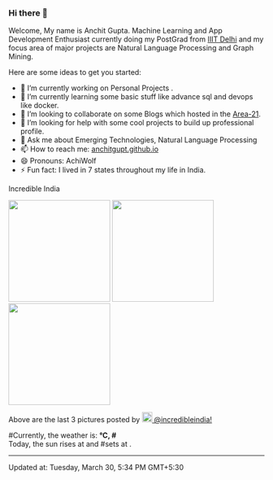 ### Hi there 👋

Welcome, My name is Anchit Gupta. Machine Learning and App Development Enthusiast currently doing my PostGrad from [IIIT Delhi](https://www.iiitd.ac.in/) and my focus area of major projects are Natural Language Processing and Graph Mining.
<!-- **anchitgupt/anchitgupt** is a ✨ _special_ ✨ repository because its `README.md` (this file) appears on your GitHub profile. -->

Here are some ideas to get you started:

- 🔭 I’m currently working on Personal Projects	.
- 🌱 I’m currently learning some basic stuff like advance sql and devops like docker.
- 👯 I’m looking to collaborate on some Blogs which hosted in the [Area-21](https://medium.com/area-21/).
- 🤔 I’m looking for help with some cool projects to build up professional profile.
- 💬 Ask me about Emerging Technologies, Natural Language Processing
- 📫 How to reach me: [anchitgupt.github.io](anchitgupt.github.io)
- 😄 Pronouns: AchiWolf
- ⚡ Fun fact: I lived in 7 states throughout my life in India.


Incredible India 

<p><img width="200" src="https:&#x2F;&#x2F;instagram.flwo4-1.fna.fbcdn.net&#x2F;v&#x2F;t51.2885-15&#x2F;e35&#x2F;165471906_185275996739509_5139287430338675201_n.jpg?tp&#x3D;1&amp;_nc_ht&#x3D;instagram.flwo4-1.fna.fbcdn.net&amp;_nc_cat&#x3D;101&amp;_nc_ohc&#x3D;o6WOp8VxJ2AAX8imOfn&amp;ccb&#x3D;7-4&amp;oh&#x3D;5809cc1c9c66e4a0329a8cbee2cbe607&amp;oe&#x3D;60650B91&amp;_nc_sid&#x3D;7bff83" /> <img width="200" src="https:&#x2F;&#x2F;instagram.flwo4-2.fna.fbcdn.net&#x2F;v&#x2F;t51.2885-15&#x2F;sh0.08&#x2F;e35&#x2F;s640x640&#x2F;165616984_2832938323613172_938604767863794408_n.jpg?tp&#x3D;1&amp;_nc_ht&#x3D;instagram.flwo4-2.fna.fbcdn.net&amp;_nc_cat&#x3D;100&amp;_nc_ohc&#x3D;RbPW0LCZGPwAX-F-bza&amp;ccb&#x3D;7-4&amp;oh&#x3D;37847e78298764a95d4cac70753c355a&amp;oe&#x3D;608CCFB9&amp;_nc_sid&#x3D;7bff83" /> <img width="200" src="https:&#x2F;&#x2F;instagram.flwo4-1.fna.fbcdn.net&#x2F;v&#x2F;t51.2885-15&#x2F;sh0.08&#x2F;e35&#x2F;s640x640&#x2F;166345106_447277616524138_8008528349952321322_n.jpg?tp&#x3D;1&amp;_nc_ht&#x3D;instagram.flwo4-1.fna.fbcdn.net&amp;_nc_cat&#x3D;110&amp;_nc_ohc&#x3D;Mcvy-ct4QykAX8x_n0t&amp;ccb&#x3D;7-4&amp;oh&#x3D;d7ce383546d1f2a64d137fd7c61442bd&amp;oe&#x3D;608A8AE9&amp;_nc_sid&#x3D;7bff83" /></p>
<p>Above are the last 3 pictures posted by <a href="https://www.instagram.com/incredibleindia/" target="_blank"><img src="https://upload.wikimedia.org/wikipedia/commons/thumb/e/e7/Instagram_logo_2016.svg/1024px-Instagram_logo_2016.svg.png" width="20"/> @incredibleindia!</a><br/>

#Currently, the weather is: <b> °C, #<i></i></b></br>Today, the sun rises at <b></b> and #sets at <b></b>.</p>

---
Updated at: Tuesday, March 30, 5:34 PM GMT+5:30
